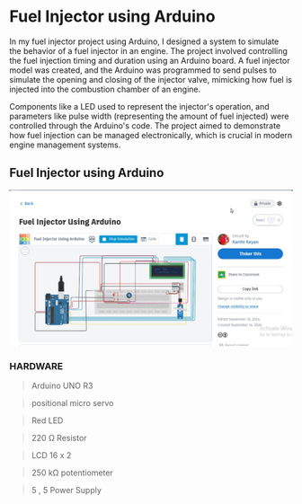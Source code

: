 # Fuel Injector using Arduino
In my fuel injector project using Arduino, I designed a system to simulate the behavior of a fuel injector in an engine. The project involved controlling the fuel injection timing and duration using an Arduino board. A fuel injector model was created, and the Arduino was programmed to send pulses to simulate the opening and closing of the injector valve, mimicking how fuel is injected into the combustion chamber of an engine.

Components like a  LED  used to represent the injector's operation, and parameters like pulse width (representing the amount of fuel injected) were controlled through the Arduino's code. The project aimed to demonstrate how fuel injection can be managed electronically, which is crucial in modern engine management systems.

## Fuel Injector using Arduino
![Fuel Injector using Arduino](https://github.com/Karthikeyanmac/Fuel-Injector-using-Arduino/blob/main/fuel%20injector%20system%20using%20arduino.jpg)


### HARDWARE
> Arduino UNO R3

> positional micro servo                       

> Red LED

> 220 Ω Resistor

> LCD 16 x 2

> 250 kΩ potentiometer

> 5 , 5 Power Supply
	





